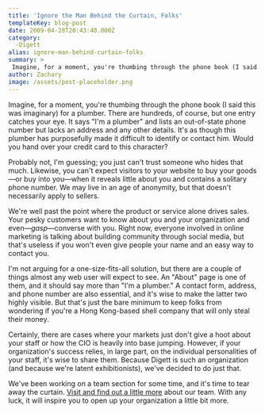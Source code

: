 ```yaml
---
title: 'Ignore the Man Behind the Curtain, Folks'
templateKey: blog-post
date: 2009-04-28T20:43:40.000Z
category: 
  -Digett
alias: ignore-man-behind-curtain-folks
summary: > 
 Imagine, for a moment, you're thumbing through the phone book (I said this was imaginary) for a plumber. There are hundreds, of course, but one entry catches your eye. It says "I'm a plumber" and lists an out-of-state phone number but lacks an address and any other details. It's as though this plumber has purposefully made it difficult to identify or contact him.
author: Zachary
image: /assets/post-placeholder.png
---
```


Imagine, for a moment, you're thumbing through the phone book (I said this was imaginary) for a plumber. There are hundreds, of course, but one entry catches your eye. It says "I'm a plumber" and lists an out-of-state phone number but lacks an address and any other details. It's as though this plumber has purposefully made it difficult to identify or contact him. Would you hand over your credit card to this character?

Probably not, I'm guessing; you just can't trust someone who hides that much. Likewise, you can't expect visitors to your website to buy your goods—or buy into you—when it reveals little about you and contains a solitary phone number. We may live in an age of anonymity, but that doesn't necessarily apply to sellers.

We're well past the point where the product or service alone drives sales. Your pesky customers want to know about you and your organization and even—_gasp_—converse with you. Right now, everyone involved in online marketing is talking about building community through social media, but that's useless if you won't even give people your name and an easy way to contact you.

I'm not arguing for a one-size-fits-all solution, but there are a couple of things almost any web user will expect to see. An "About" page is one of them, and it should say more than "I'm a plumber." A contact form, address, and phone number are also essential, and it's wise to make the latter two highly visible. But that's just the bare minimum to keep folks from wondering if you're a Hong Kong-based shell company that will only steal their money.

Certainly, there are cases where your markets just don't give a hoot about your staff or how the CIO is heavily into base jumping. However, if your organization's success relies, in large part, on the individual personalities of your staff, it's wise to share them. Because Digett is such an organization (and because we're latent exhibitionists), we've decided to do just that.

We've been working on a team section for some time, and it's time to tear away the curtain. [Visit and find out a little more](/about-us/our-firm) about our team. With any luck, it will inspire you to open up your organization a little bit more.